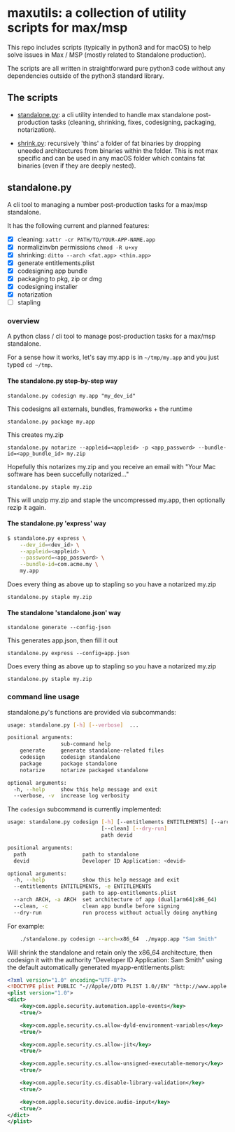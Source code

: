 # maxutils: a collection of utility scripts for max/msp

This repo includes scripts (typically in python3 and for macOS) to help solve issues in Max / MSP (mostly related to Standalone production).

The scripts are all written in straightforward pure python3 code without any dependencies outside of the python3 standard library.

## The scripts

- [standalone.py](standalone.py): a cli utility intended to handle max standalone post-production tasks (cleaning, shrinking, fixes, codesigning, packaging, notarization).

- [shrink.py](shrink.py): recursively 'thins' a folder of fat binaries by dropping uneeded architectures from binaries within the folder. This is not max specific and can be used in any macOS folder which contains fat binaries (even if they are deeply nested).

## standalone.py

A cli tool to managing a number post-production tasks for a max/msp standalone.

It has the following current and planned features:

- [x] cleaning: `xattr -cr PATH/TO/YOUR-APP-NAME.app`
- [x] normalizinvbn permissions `chmod -R u+xy`
- [x] shrinking: `ditto --arch <fat.app> <thin.app>`
- [x] generate entitlements.plist
- [x] codesigning app bundle
- [x] packaging to pkg, zip or dmg
- [x] codesigning installer
- [x] notarization
- [ ] stapling

### overview

A python class / cli tool to manage post-production tasks for a max/msp standalone.

For a sense how it works, let's say my.app is in `~/tmp/my.app` and
you just typed `cd ~/tmp`.

#### The standalone.py step-by-step way

`standalone.py codesign my.app "my_dev_id"`

This codesigns all externals, bundles, frameworks + the runtime

`standalone.py package my.app`

This creates my.zip

`standalone.py notarize --appleid=<appleid> -p <app_password> --bundle-id=<app_bundle_id> my.zip`

Hopefully this notarizes my.zip and you receive an email with "Your Mac software has been succefully notarized..."

`standalone.py staple my.zip`

This will unzip my.zip and staple the uncompressed my.app, then optionally rezip it again.

#### The standalone.py 'express' way

```bash
$ standalone.py express \
    --dev_id=<dev_id> \
    --appleid=<appleid> \
    --password=<app_password> \
    --bundle-id=com.acme.my \
    my.app
```

Does every thing as above up to stapling so you have a notarized my.zip

`standalone.py staple my.zip`

#### The standalone 'standalone.json' way

`standalone generate --config-json`

This generates app.json, then fill it out

`standalone.py express --config=app.json`

Does every thing as above up to stapling so you have a notarized my.zip

`standalone.py staple my.zip`

### command line usage

standalone.py's functions are provided via subcommands:

```bash
usage: standalone.py [-h] [--verbose]  ...

positional arguments:
                 sub-command help
    generate     generate standalone-related files
    codesign     codesign standalone
    package      package standalone
    notarize     notarize packaged standalone

optional arguments:
  -h, --help     show this help message and exit
  --verbose, -v  increase log verbosity
```

The `codesign` subcommand is currently implemented:

```bash
usage: standalone.py codesign [-h] [--entitlements ENTITLEMENTS] [--arch ARCH]
                              [--clean] [--dry-run]
                              path devid

positional arguments:
  path                  path to standalone
  devid                 Developer ID Application: <devid>

optional arguments:
  -h, --help            show this help message and exit
  --entitlements ENTITLEMENTS, -e ENTITLEMENTS
                        path to app-entitlements.plist
  --arch ARCH, -a ARCH  set architecture of app (dual|arm64|x86_64)
  --clean, -c           clean app bundle before signing
  --dry-run             run process without actually doing anything
```

For example:

```bash
    ./standalone.py codesign --arch=x86_64  ./myapp.app "Sam Smith"
```

Will shrink the standalone and retain only the x86_64 architecture,
then codesign it with the authority "Developer ID Application: Sam Smith" using the default automatically generated myapp-entitlements.plist:

```xml
<?xml version="1.0" encoding="UTF-8"?>
<!DOCTYPE plist PUBLIC "-//Apple//DTD PLIST 1.0//EN" "http://www.apple.com/DTDs/PropertyList-1.0.dtd">
<plist version="1.0">
<dict>
    <key>com.apple.security.automation.apple-events</key>
    <true/>

    <key>com.apple.security.cs.allow-dyld-environment-variables</key>
    <true/>

    <key>com.apple.security.cs.allow-jit</key>
    <true/>

    <key>com.apple.security.cs.allow-unsigned-executable-memory</key>
    <true/>

    <key>com.apple.security.cs.disable-library-validation</key>
    <true/>

    <key>com.apple.security.device.audio-input</key>
    <true/>
</dict>
</plist>
```
